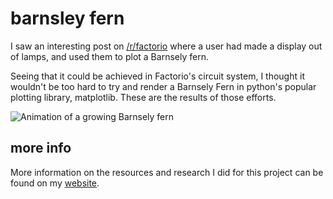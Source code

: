 # barnsley fern
I saw an interesting post on [/r/factorio](https://www.reddit.com/r/factorio/comments/mumy5x/growing_the_barnsley_fern_in_factorio/) where a user had made a display out of lamps, and used them to plot a Barnsely fern.

Seeing that it could be achieved in Factorio's circuit system, I thought it wouldn't be too hard to try and render a Barnsely Fern in python's popular plotting library, matplotlib. These are the results of those efforts.

![Animation of a growing Barnsely fern](https://speen.space/barnsely_fern/fern.gif "Animation of a growing Barnsely fern")

## more info
More information on the resources and research I did for this project can be found on my [website](https://speen.space/barnsely_fern).
